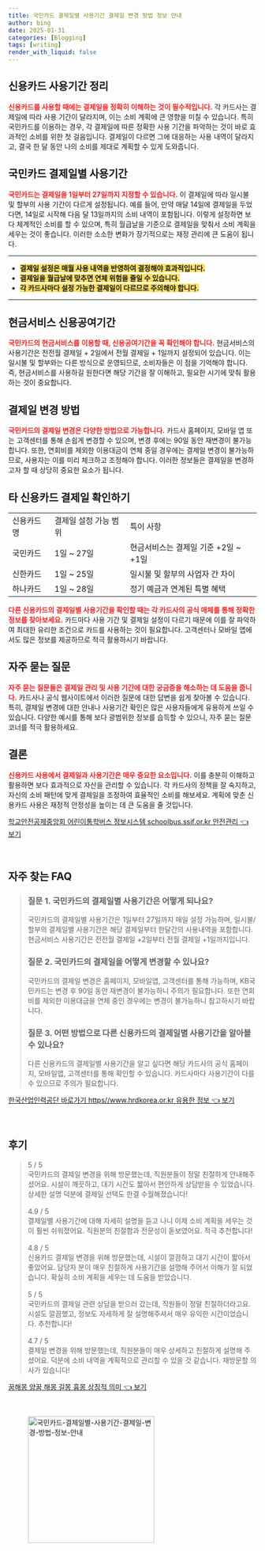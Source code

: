 ```yaml
---
title: 국민카드 결제일별 사용기간 결제일 변경 방법 정보 안내
author: bing
date: 2025-01-31
categories: [Blogging]
tags: [writing]
render_with_liquid: false
---
```



<h2 id='신용카드-사용기간-정리'>신용카드 사용기간 정리</h2>

<p><b><span style="color: #ee2323;">신용카드를 사용할 때에는 결제일을 정확히 이해하는 것이 필수적입니다.</span></b> 각 카드사는 결제일에 따라 사용 기간이 달라지며, 이는 소비 계획에 큰 영향을 미칠 수 있습니다. 특히 국민카드를 이용하는 경우, 각 결제일에 따른 정확한 사용 기간을 파악하는 것이 바로 효과적인 소비를 위한 첫 걸음입니다. 결제일이 다르면 그에 대응하는 사용 내역이 달라지고, 결국 한 달 동안 나의 소비를 제대로 계획할 수 있게 도와줍니다.</p>

<h2 id='국민카드-결제일별-사용기간'>국민카드 결제일별 사용기간</h2>

<p><b><span style="color: #ee2323;">국민카드는 결제일을 1일부터 27일까지 지정할 수 있습니다.</span></b> 이 결제일에 따라 일시불 및 할부의 사용 기간이 다르게 설정됩니다. 예를 들어, 만약 매달 14일에 결제일을 두었다면, 14일로 시작해 다음 달 13일까지의 소비 내역이 포함됩니다. 이렇게 설정하면 보다 체계적인 소비를 할 수 있으며, 특히 월급날을 기준으로 결제일을 맞춰서 소비 계획을 세우는 것이 좋습니다. 이러한 소소한 변화가 장기적으로는 재정 관리에 큰 도움이 됩니다.</p>

<hr />

<ul>
    <li><b><span style="background-color: #ffe066;">결제일 설정은 매월 사용 내역을 반영하여 결정해야 효과적입니다.</span></b></li>
    <li><b><span style="background-color: #ffe066;">결제일을 월급날에 맞추면 연체 위험을 줄일 수 있습니다.</span></b></li>
    <li><b><span style="background-color: #ffe066;">각 카드사마다 설정 가능한 결제일이 다르므로 주의해야 합니다.</span></b></li>
</ul>

<hr />

<h2 id='현금서비스-신용공여기간'>현금서비스 신용공여기간</h2>

<p><b><span style="color: #ee2323;">국민카드의 현금서비스를 이용할 때, 신용공여기간을 꼭 확인해야 합니다.</span></b> 현금서비스의 사용기간은 전전월 결제일 + 2일에서 전월 결제일 + 1일까지 설정되어 있습니다. 이는 일시불 및 할부와는 다른 방식으로 운영되므로, 소비자들은 이 점을 기억해야 합니다. 즉, 현금서비스를 사용하길 원한다면 해당 기간을 잘 이해하고, 필요한 시기에 맞춰 활용하는 것이 중요합니다.</p>

<h2 id='결제일-변경-방법'>결제일 변경 방법</h2>

<p><b><span style="color: #ee2323;">국민카드의 결제일 변경은 다양한 방법으로 가능합니다.</span></b> 카드사 홈페이지, 모바일 앱 또는 고객센터를 통해 손쉽게 변경할 수 있으며, 변경 후에는 90일 동안 재변경이 불가능합니다. 또한, 연회비를 제외한 이용대금이 연체 중일 경우에는 결제일 변경이 불가능하므로, 사용자는 이를 미리 체크하고 조정해야 합니다. 이러한 정보들은 결제일을 변경하고자 할 때 상당히 중요한 요소가 됩니다.</p>

<h2 id='타-신용카드-결제일-확인하기'>타 신용카드 결제일 확인하기</h2>

<table>
    <tr>
        <td>신용카드명</td>
        <td>결제일 설정 가능 범위</td>
        <td>특이 사항</td>
    </tr>
    <tr>
        <td>국민카드</td>
        <td>1일 ~ 27일</td>
        <td>현금서비스는 결제일 기준 +2일 ~ +1일</td>
    </tr>
    <tr>
        <td>신한카드</td>
        <td>1일 ~ 25일</td>
        <td>일시불 및 할부의 사업자 간 차이</td>
    </tr>
    <tr>
        <td>하나카드</td>
        <td>1일 ~ 28일</td>
        <td>정기 예금과 연계된 특별 혜택</td>
    </tr>
</table>

<p><b><span style="color: #ee2323;">다른 신용카드의 결제일별 사용기간을 확인할 때는 각 카드사의 공식 매체를 통해 정확한 정보를 찾아보세요.</span></b> 카드마다 사용 기간 및 결제일 설정이 다르기 때문에 이를 잘 파악하여 최대한 유리한 조건으로 카드를 사용하는 것이 필요합니다. 고객센터나 모바일 앱에서도 많은 정보를 제공하므로 적극 활용하시기 바랍니다.</p>

<h2 id='자주-묻는-질문'>자주 묻는 질문</h2>

<p><b><span style="color: #ee2323;">자주 묻는 질문들은 결제일 관리 및 사용 기간에 대한 궁금증을 해소하는 데 도움을 줍니다.</span></b> 카드사나 공식 웹사이트에서 이러한 질문에 대한 답변을 쉽게 찾아볼 수 있습니다. 특히, 결제일 변경에 대한 안내나 사용기간 확인은 많은 사용자들에게 유용하게 쓰일 수 있습니다. 다양한 예시를 통해 보다 광범위한 정보를 습득할 수 있으니, 자주 묻는 질문 코너를 적극 활용하세요.</p>

<h2 id='결론'>결론</h2>

<p><b><span style="color: #ee2323;">신용카드 사용에서 결제일과 사용기간은 매우 중요한 요소입니다.</span></b> 이를 충분히 이해하고 활용하면 보다 효과적으로 자산을 관리할 수 있습니다. 각 카드사의 정책을 잘 숙지하고, 자신의 소비 패턴에 맞게 결제일을 조정하여 효율적인 소비를 해보세요. 계획에 맞춘 신용카드 사용은 재정적 안정성을 높이는 데 큰 도움을 줄 것입니다.</p>


<p><a class="click-button" title="학교안전공제중앙회 어린이통학버스 정보시스템 schoolbus.ssif.or.kr 안전관리" href="https://blackassets.github.io/posts/%ED%95%99%EA%B5%90%EC%95%88%EC%A0%84%EA%B3%B5%EC%A0%9C%EC%A4%91%EC%95%99%ED%9A%8C-%EC%96%B4%EB%A6%B0%EC%9D%B4%ED%86%B5%ED%95%99%EB%B2%84%EC%8A%A4-%EC%A0%95%EB%B3%B4%EC%8B%9C%EC%8A%A4%ED%85%9C-schoolbus.ssif.or.kr-%EC%95%88%EC%A0%84%EA%B4%80%EB%A6%AC/" rel="dofollow">학교안전공제중앙회 어린이통학버스 정보시스템 schoolbus.ssif.or.kr 안전관리 👈 보기</a></p><br>
<h2 id='자주_찾는_FAQ'>자주 찾는 FAQ</h2>
<div itemscope="" itemtype="https://schema.org/FAQPage">
<blockquote>
<div itemscope="" itemprop="mainEntity" itemtype="https://schema.org/Question">
<h3 itemprop="name">질문 1. 국민카드의 결제일별 사용기간은 어떻게 되나요?</h3>
<div itemscope="" itemprop="acceptedAnswer" itemtype="https://schema.org/Answer">
<span itemprop="text">
<p>국민카드의 결제일별 사용기간은 1일부터 27일까지 매일 설정 가능하며, 일시불/할부의 결제일별 사용기간은 해당 결제일부터 한달간의 사용내역을 포함합니다. 현금서비스 사용기간은 전전월 결제일 +2일부터 전월 결제일 +1일까지입니다.</p>
</span>
</div>
</div>
<div itemscope="" itemprop="mainEntity" itemtype="https://schema.org/Question">
<h3 itemprop="name">질문 2. 국민카드의 결제일을 어떻게 변경할 수 있나요?</h3>
<div itemscope="" itemprop="acceptedAnswer" itemtype="https://schema.org/Answer">
<span itemprop="text">
<p>국민카드의 결제일 변경은 홈페이지, 모바일앱, 고객센터를 통해 가능하며, KB국민카드는 변경 후 90일 동안 재변경이 불가능하니 주의가 필요합니다. 또한 연회비를 제외한 이용대금을 연체 중인 경우에는 변경이 불가능하니 참고하시기 바랍니다.</p>
</span>
</div>
</div>
<div itemscope="" itemprop="mainEntity" itemtype="https://schema.org/Question">
<h3 itemprop="name">질문 3. 어떤 방법으로 다른 신용카드의 결제일별 사용기간을 알아볼 수 있나요?</h3>
<div itemscope="" itemprop="acceptedAnswer" itemtype="https://schema.org/Answer">
<span itemprop="text">
<p>다른 신용카드의 결제일별 사용기간을 알고 싶다면 해당 카드사의 공식 홈페이지, 모바일앱, 고객센터를 통해 확인할 수 있습니다. 카드사마다 사용기간이 다를 수 있으므로 주의가 필요합니다.</p>
</span>
</div>
</div>
</blockquote>
</div>
<p><a class="click-button" title="한국산업인력공단 바로가기 https//www.hrdkorea.or.kr 유용한 정보" href="https://blackassets.github.io/posts/%ED%95%9C%EA%B5%AD%EC%82%B0%EC%97%85%EC%9D%B8%EB%A0%A5%EA%B3%B5%EB%8B%A8-%EB%B0%94%EB%A1%9C%EA%B0%80%EA%B8%B0-httpswww.hrdkorea.or.kr-%EC%9C%A0%EC%9A%A9%ED%95%9C-%EC%A0%95%EB%B3%B4/" rel="dofollow">한국산업인력공단 바로가기 https//www.hrdkorea.or.kr 유용한 정보 👈 보기</a></p><br>
<h2 id='후기'>후기</h2>
<div itemscope itemtype="https://schema.org/Product">
  <blockquote>
  <div itemprop="review" itemscope itemtype="https://schema.org/Review">
      <div itemprop="reviewRating" itemscope itemtype="https://schema.org/Rating"> <span itemprop="ratingValue">5</span> / <span itemprop="bestRating">5</span> </div>
      <span itemprop="reviewBody">국민카드의 결제일 변경을 위해 방문했는데, 직원분들이 정말 친절하게 안내해주셨어요. 시설이 깨끗하고, 대기 시간도 짧아서 편안하게 상담받을 수 있었습니다. 상세한 설명 덕분에 결제일 선택도 한결 수월해졌습니다!</span>
  </div>
  <br>
  <div itemprop="review" itemscope itemtype="https://schema.org/Review">
      <div itemprop="reviewRating" itemscope itemtype="https://schema.org/Rating"> <span itemprop="ratingValue">4.9</span> / <span itemprop="bestRating">5</span> </div>
      <span itemprop="reviewBody">결제일별 사용기간에 대해 자세히 설명을 듣고 나니 이제 소비 계획을 세우는 것이 훨씬 쉬워졌어요. 직원분의 친절함과 전문성이 돋보였어요. 적극 추천합니다!</span>
  </div>
  <br>
  <div itemprop="review" itemscope itemtype="https://schema.org/Review">
      <div itemprop="reviewRating" itemscope itemtype="https://schema.org/Rating"> <span itemprop="ratingValue">4.8</span> / <span itemprop="bestRating">5</span> </div>
      <span itemprop="reviewBody">신용카드 결제일 변경을 위해 방문했는데, 시설이 깔끔하고 대기 시간이 짧아서 좋았어요. 담당자 분이 매우 친절하게 사용기간을 설명해 주어서 이해가 잘 되었습니다. 확실히 소비 계획을 세우는 데 도움을 받았습니다.</span>
  </div>
  <br>
  <div itemprop="review" itemscope itemtype="https://schema.org/Review">
      <div itemprop="reviewRating" itemscope itemtype="https://schema.org/Rating"> <span itemprop="ratingValue">5</span> / <span itemprop="bestRating">5</span> </div>
      <span itemprop="reviewBody">국민카드의 결제일 관련 상담을 받으러 갔는데, 직원들이 정말 친절하더라고요. 시설도 깔끔했고, 정보도 자세하게 잘 설명해주셔서 매우 유익한 시간이었습니다. 추천합니다!</span>
  </div>
  <br>
  <div itemprop="review" itemscope itemtype="https://schema.org/Review">
      <div itemprop="reviewRating" itemscope itemtype="https://schema.org/Rating"> <span itemprop="ratingValue">4.7</span> / <span itemprop="bestRating">5</span> </div>
      <span itemprop="reviewBody">결제일 변경을 위해 방문했는데, 직원분들이 매우 상세하고 친절하게 설명해 주셨어요. 덕분에 소비 내역을 계획적으로 관리할 수 있을 것 같습니다. 재방문할 의사가 있습니다!</span>
  </div>
  </blockquote>
</div>
<p><a class="click-button" title="꿈해몽 양꿈 해몽 길몽 흉몽 상징적 의미" href="https://blackassets.github.io/posts/%EA%BF%88%ED%95%B4%EB%AA%BD-%EC%96%91%EA%BF%88-%ED%95%B4%EB%AA%BD-%EA%B8%B8%EB%AA%BD-%ED%9D%89%EB%AA%BD-%EC%83%81%EC%A7%95%EC%A0%81-%EC%9D%98%EB%AF%B8/" rel="dofollow">꿈해몽 양꿈 해몽 길몽 흉몽 상징적 의미 👈 보기</a></p><br>
<figure class="image"><img src="https://blackassets.github.io/assets/img/thumbnail/국민카드-결제일별-사용기간-결제일-변경-방법-정보-안내.webp" alt="국민카드-결제일별-사용기간-결제일-변경-방법-정보-안내" width="256" height="256"></figure>